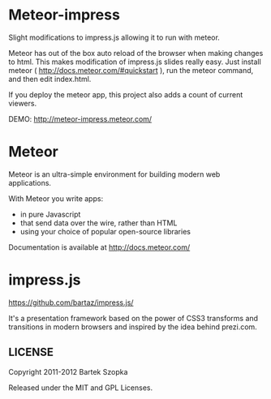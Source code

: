 Meteor-impress
============

Slight modifications to impress.js allowing it to run with meteor.

Meteor has out of the box auto reload of the browser when making changes to html. This makes modification of impress.js slides really easy. Just install meteor ( http://docs.meteor.com/#quickstart ), run the meteor command, and then edit index.html.

If you deploy the meteor app, this project also adds a count of current viewers.

DEMO: http://meteor-impress.meteor.com/

Meteor
============

Meteor is an ultra-simple environment for building modern web applications.

With Meteor you write apps:

* in pure Javascript
* that send data over the wire, rather than HTML
* using your choice of popular open-source libraries

Documentation is available at http://docs.meteor.com/


impress.js
============

https://github.com/bartaz/impress.js/

It's a presentation framework based on the power of CSS3 transforms and 
transitions in modern browsers and inspired by the idea behind prezi.com.


LICENSE
---------

Copyright 2011-2012 Bartek Szopka

Released under the MIT and GPL Licenses.


